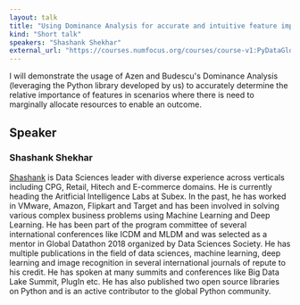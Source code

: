 ```yaml
---
layout: talk
title: "Using Dominance Analysis for accurate and intuitive feature importance"
kind: "Short talk"
speakers: "Shashank Shekhar"
external_url: "https://courses.numfocus.org/courses/course-v1:PyDataGlobal+PDG20-talks+2020/jump_to/block-v1:PyDataGlobal+PDG20-talks+2020+type@vertical+block@166d9f28cca64ea493bba64657552e5e"
---
```


I will demonstrate the usage of Azen and Budescu's Dominance Analysis (leveraging the Python library developed by us) to accurately determine the relative importance of features in scenarios where there is need to marginally allocate resources to enable an outcome.

## Speaker

### Shashank Shekhar

<a href=" https://www.linkedin.com/in/shashank-shekhar-748a4a12/"> Shashank</a>  is Data Sciences leader with diverse experience across verticals including CPG, Retail, Hitech and E-commerce domains. He is currently heading the Aritficial Intelligence Labs at Subex. In the past, he has worked in VMware, Amazon, Flipkart and Target and has been involved in solving various complex business problems using Machine Learning and Deep Learning. He has been part of the program committee of several international conferences like ICDM and MLDM and was selected as a mentor in Global Datathon 2018 organized by Data Sciences Society. He has multiple publications in the field of data sciences, machine learning, deep learning and image recognition in several international journals of repute to his credit. He has spoken at many summits and conferences like Big Data Lake Summit, PlugIn etc. He has also published two open source libraries on Python and is an active contributor to the global Python community.
